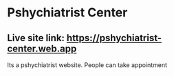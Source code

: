 # Pshychiatrist Center

## Live site link: https://pshychiatrist-center.web.app

Its a pshychiatrist website.
People can take appointment 